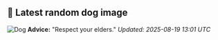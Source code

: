 ## 🐶 Latest random dog image
![Dog](https://images.dog.ceo/breeds/pembroke/n02113023_2416.jpg)
**Advice:** "Respect your elders."
*Updated: 2025-08-19 13:01 UTC*
